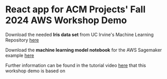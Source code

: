 # React app for ACM Projects' Fall 2024 AWS Workshop Demo

Download the needed **Iris data set** from UC Irvine's Machine Learning Repository [here](https://archive.ics.uci.edu/dataset/53/iris)

Download the **machine learning model notebook** for the AWS Sagemaker example [here](https://bit.ly/acm-aws-demo-notebook)

Further information can be found in the tutorial video [here](https://www.youtube.com/watch?v=OfzAl3K0s0U&ab_channel=Computervisionengineer) that this workshop demo is based on
